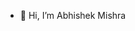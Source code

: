 - 👋 Hi, I’m Abhishek Mishra
<!---
tourist5/tourist5 is a ✨ special ✨ repository because its `README.md` (this file) appears on your GitHub profile.
You can click the Preview link to take a look at your changes.
--->
